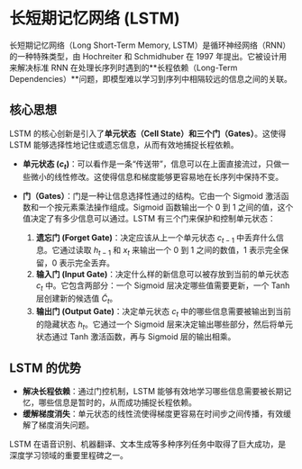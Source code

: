 # 长短期记忆网络 (LSTM)

长短期记忆网络（Long Short-Term Memory, LSTM）是循环神经网络（RNN）的一种特殊类型，由 Hochreiter 和 Schmidhuber 在 1997 年提出。它被设计用来解决标准 RNN 在处理长序列时遇到的**长程依赖（Long-Term Dependencies）**问题，即模型难以学习到序列中相隔较远的信息之间的关联。

## 核心思想

LSTM 的核心创新是引入了**单元状态（Cell State）**和三个**门（Gates）**。这使得 LSTM 能够选择性地记住或遗忘信息，从而有效地捕捉长程依赖。

-   **单元状态 ($c_t$)**：可以看作是一条“传送带”，信息可以在上面直接流过，只做一些微小的线性修改。这使得信息和梯度能够更容易地在长序列中保持不变。

-   **门（Gates）**：门是一种让信息选择性通过的结构。它由一个 Sigmoid 激活函数和一个按元素乘法操作组成。Sigmoid 函数输出一个 0 到 1 之间的值，这个值决定了有多少信息可以通过。LSTM 有三个门来保护和控制单元状态：

    1.  **遗忘门 (Forget Gate)**：决定应该从上一个单元状态 $c_{t-1}$ 中丢弃什么信息。它通过读取 $h_{t-1}$ 和 $x_t$ 来输出一个 0 到 1 之间的数值，1 表示完全保留，0 表示完全丢弃。
    2.  **输入门 (Input Gate)**：决定什么样的新信息可以被存放到当前的单元状态 $c_t$ 中。它包含两部分：一个 Sigmoid 层决定哪些值需要更新，一个 Tanh 层创建新的候选值 $\tilde{C}_t$。
    3.  **输出门 (Output Gate)**：决定单元状态 $c_t$ 中的哪些信息需要被输出到当前的隐藏状态 $h_t$。它通过一个 Sigmoid 层来决定输出哪些部分，然后将单元状态通过 Tanh 激活函数，再与 Sigmoid 层的输出相乘。

## LSTM 的优势

-   **解决长程依赖**：通过门控机制，LSTM 能够有效地学习哪些信息需要被长期记忆，哪些信息是暂时的，从而成功捕捉长程依赖。
-   **缓解梯度消失**：单元状态的线性流使得梯度更容易在时间步之间传播，有效缓解了梯度消失问题。

LSTM 在语音识别、机器翻译、文本生成等多种序列任务中取得了巨大成功，是深度学习领域的重要里程碑之一。
